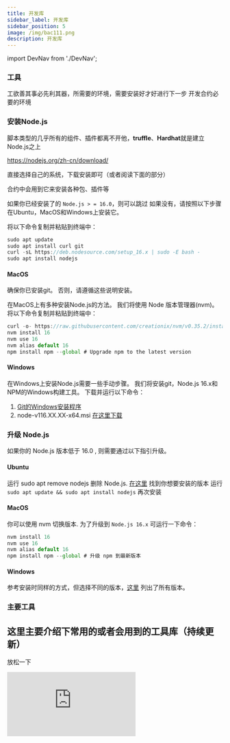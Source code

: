 ```yaml
---
title: 开发库
sidebar_label: 开发库
sidebar_position: 5
image: /img/bac111.png
description: 开发库
---
```

import DevNav from './DevNav';

### 工具

工欲善其事必先利其器，所需要的环境，需要安装好才好进行下一步
开发合约必要的环境
### 安装Node.js
脚本类型的几乎所有的组件、插件都离不开他，**truffle**、**Hardhat**就是建立Node.js之上

https://nodejs.org/zh-cn/download/

直接选择自己的系统，下载安装即可（或者阅读下面的部分）

合约中会用到它来安装各种包、插件等

如果你已经安装了的 `Node.js > = 16.0`，则可以跳过 如果没有，请按照以下步骤在Ubuntu，MacOS和Windows上安装它。

将以下命令复制并粘贴到终端中：
```js
sudo apt update
sudo apt install curl git
curl -sL https://deb.nodesource.com/setup_16.x | sudo -E bash -
sudo apt install nodejs
```
#### MacOS
确保你已安装git。 否则，请遵循这些说明安装。

在MacOS上有多种安装Node.js的方法。 我们将使用 Node 版本管理器(nvm)。 将以下命令复制并粘贴到终端中：

```js
curl -o- https://raw.githubusercontent.com/creationix/nvm/v0.35.2/install.sh | bash
nvm install 16
nvm use 16
nvm alias default 16
npm install npm --global # Upgrade npm to the latest version
```
#### Windows
在Windows上安装Node.js需要一些手动步骤。 我们将安装git，Node.js 16.x和NPM的Windows构建工具。 
下载并运行以下命令：
1. [Git的Windows安装程序](https://git-scm.com/download/win)
2. node-v116.XX.XX-x64.msi [在这里下载](https://nodejs.org/dist/latest-v16.x/)
### 升级 Node.js
如果你的 Node.js 版本低于 16.0 , 则需要通过以下指引升级。

#### Ubuntu
运行 sudo apt remove nodejs 删除 Node.js.
[在这里](https://github.com/nodesource/distributions#debinstall) 找到你想要安装的版本
运行 `sudo apt update && sudo apt install nodejs` 再次安装
#### MacOS
你可以使用 nvm 切换版本. 为了升级到 `Node.js 16.x` 可运行一下命令：
```js
nvm install 16
nvm use 16
nvm alias default 16
npm install npm --global # 升级 npm 到最新版本
```
#### Windows
参考安装时同样的方式，但选择不同的版本，[这里](https://nodejs.org/en/download/releases/) 列出了所有版本。

### 主要工具
这里主要介绍下常用的或者会用到的工具库（持续更新）
<DevNav></DevNav>
---

放松一下
<iframe src="https://player.bilibili.com/player.html?bvid=BV1BZ4y1H79N" scrolling="no" frameBorder="no" framespacing="0" allowFullScreen={false}></iframe>


